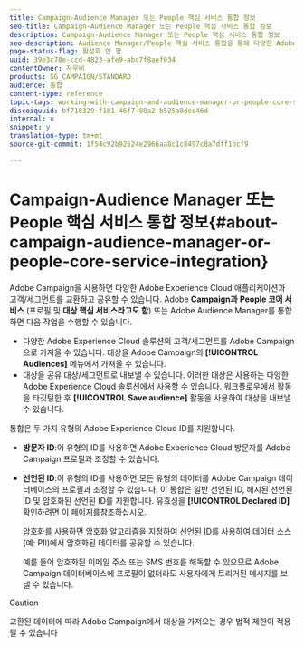 ```yaml
---
title: Campaign-Audience Manager 또는 People 핵심 서비스 통합 정보
seo-title: Campaign-Audience Manager 또는 People 핵심 서비스 통합 정보
description: Campaign-Audience Manager 또는 People 핵심 서비스 통합 정보
seo-description: Audience Manager/People 핵심 서비스 통합을 통해 다양한 Adobe Experience Cloud 솔루션 내에서 고객 또는 세그먼트를 공유할 수 있습니다.
page-status-flag: 활성화 안 함
uuid: 39e3c78e-ccd-4823-afe9-abc7f8aef034
contentOwner: 자우비
products: SG_CAMPAIGN/STANDARD
audience: 통합
content-type: reference
topic-tags: working-with-campaign-and-audience-manager-or-people-core-service
discoiquuid: bf718329-f181-46f7-80a2-b525a8dee46d
internal: n
snippet: y
translation-type: tm+mt
source-git-commit: 1f54c92b92524e2966aa8c1c8497c8a7dff1bcf9

---
```



# Campaign-Audience Manager 또는 People 핵심 서비스 통합 정보{#about-campaign-audience-manager-or-people-core-service-integration}

Adobe Campaign을 사용하면 다양한 Adobe Experience Cloud 애플리케이션과 고객/세그먼트를 교환하고 공유할 수 있습니다. Adobe **Campaign과** **People 코어 서비스** (프로필 및 **대상 핵심 서비스라고도 함**) 또는 Adobe Audience Manager를 통합하면 다음 작업을 수행할 수 있습니다.

* 다양한 Adobe Experience Cloud 솔루션의 고객/세그먼트를 Adobe Campaign으로 가져올 수 있습니다. 대상을 Adobe Campaign의 **[!UICONTROL Audiences]** 메뉴에서 가져올 수 있습니다.
* 대상을 공유 대상/세그먼트로 내보낼 수 있습니다. 이러한 대상은 사용하는 다양한 Adobe Experience Cloud 솔루션에서 사용할 수 있습니다. 워크플로우에서 활동을 타깃팅한 후 **[!UICONTROL Save audience]** 활동을 사용하여 대상을 내보낼 수 있습니다.

통합은 두 가지 유형의 Adobe Experience Cloud ID를 지원합니다.

* **방문자 ID**:이 유형의 ID를 사용하면 Adobe Experience Cloud 방문자를 Adobe Campaign 프로필과 조정할 수 있습니다.
* **선언된 ID**:이 유형의 ID를 사용하면 모든 유형의 데이터를 Adobe Campaign 데이터베이스의 프로필과 조정할 수 있습니다. 이 통합은 일반 선언된 ID, 해시된 선언된 ID 및 암호화된 선언된 ID를 지원합니다. 유효성을 **[!UICONTROL Declared ID]** 확인하려면 이 [페이지를](../../integrating/using/provisioning-and-configuring-integration-with-audience-manager-or-people-core-service.md)참조하십시오.

   암호화를 사용하면 암호화 알고리즘을 지정하여 선언된 ID를 사용하여 데이터 소스(예: PII)에서 암호화된 데이터를 공유할 수 있습니다.

   예를 들어 암호화된 이메일 주소 또는 SMS 번호를 해독할 수 있으므로 Adobe Campaign 데이터베이스에 프로필이 없더라도 사용자에게 트리거된 메시지를 보낼 수 있습니다.

>[!CAUTION]
>
>교환된 데이터에 따라 Adobe Campaign에서 대상을 가져오는 경우 법적 제한이 적용될 수 있습니다

